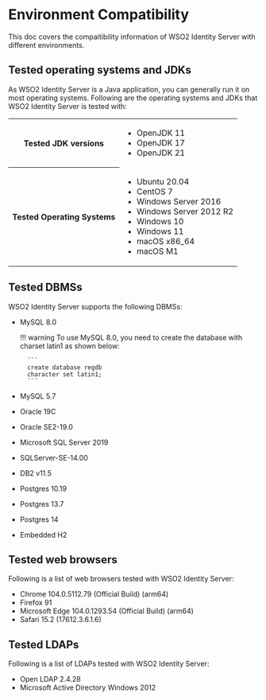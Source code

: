 # Environment Compatibility

This doc covers the compaitibility information of WSO2 Identity Server with different environments.

## Tested operating systems and JDKs

As WSO2 Identity Server is a Java application, you can generally run it on most operating systems. Following are the operating systems and JDKs that WSO2 Identity Server is tested with:

<table>
	<tr>
		<th>Tested JDK versions</th>
		<td>
			<ul>
				<li>OpenJDK 11</li>
				<li>OpenJDK 17</li>
				<li>OpenJDK 21</li>
			</ul>
		</td>
	</tr>
	<tr>
		<th>Tested Operating Systems</th>
		<td>
			<ul>
				<li>Ubuntu 20.04</li>
				<li>CentOS 7</li>
				<li>Windows Server 2016</li>
				<li>Windows Server 2012 R2</li>
				<li>Windows 10</li>
				<li>Windows 11</li>
				<li>macOS x86_64</li>
				<li>macOS M1</li>
			</ul>
		</td>
	</tr>
</table>

## Tested DBMSs

WSO2 Identity Server supports the following DBMSs:

- MySQL 8.0

	!!! warning
		To use MySQL 8.0, you need to create the database with charset latin1 as shown below:

		```
		create database regdb
		character set latin1;
		```

- MySQL 5.7
- Oracle 19C
- Oracle SE2-19.0
- Microsoft SQL Server 2019
- SQLServer-SE-14.00
- DB2 v11.5
- Postgres 10.19
- Postgres 13.7
- Postgres 14
- Embedded H2

## Tested web browsers

Following is a list of web browsers tested with WSO2 Identity Server:

- Chrome 104.0.5112.79 (Official Build) (arm64)
- Firefox 91
- Microsoft Edge 104.0.1293.54 (Official Build) (arm64)
- Safari 15.2 (17612.3.6.1.6)

## Tested LDAPs

Following is a list of LDAPs tested with WSO2 Identity Server:

- Open LDAP 2.4.28
- Microsoft Active Directory Windows 2012
